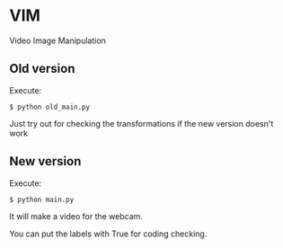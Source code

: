 # VIM
Video Image Manipulation

## Old version
Execute:

```$ python old_main.py```

Just try out for checking the transformations if the new version doesn't work

## New version
Execute:

```$ python main.py```

It will make a video for the webcam.

You can put the labels with True for coding checking.
